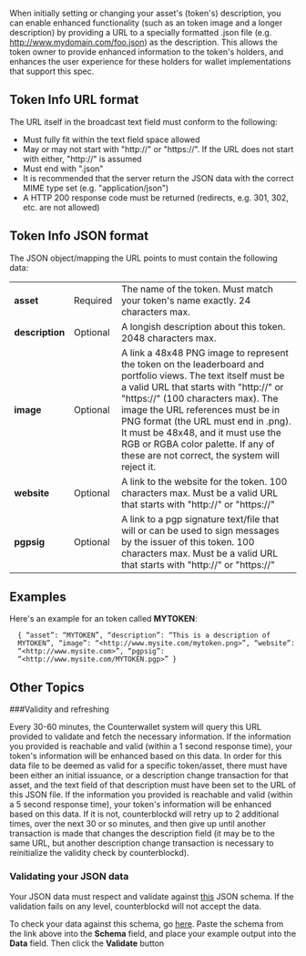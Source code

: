 When initially setting or changing your asset's (token's) description, you can enable enhanced functionality (such as an token image and a longer description) by providing a URL to a specially formatted .json file (e.g. http://www.mydomain.com/foo.json) as the description. This allows the token owner to provide enhanced information to the token's holders, and enhances the user experience for these holders for wallet implementations that support this spec.

Token Info URL format
---------------------------

The URL itself in the broadcast text field must conform to the following:
* Must fully fit within the text field space allowed
* May or may not start with "http://" or "https://". If the URL does not start with either, "http://" is assumed
* Must end with ".json"
* It is recommended that the server return the JSON data with the correct MIME type set (e.g. "application/json")
* A HTTP 200 response code must be returned (redirects, e.g. 301, 302, etc. are not allowed)

## Token Info JSON format

The JSON object/mapping the URL points to must contain the following data:

<table>
<tr><td><b>asset</b></td><td>Required</td><td>The name of the token. Must match your token's name exactly. 24 characters max.</td></tr>
<tr><td><b>description</b></td><td>Optional</td><td>A longish description about this token. 2048 characters max.</td></tr>
<tr><td><b>image</b></td><td>Optional</td><td>A link a 48x48 PNG image to represent the token on the leaderboard and portfolio views. The text itself must be a valid URL that starts with "http://" or "https://" (100 characters max). The image the URL references must be in PNG format (the URL must end in .png). It must be 48x48, and it must use the RGB or RGBA color palette. If any of these are not correct, the system will reject it.</td></tr>
<tr><td><b>website</b></td><td>Optional</td><td>A link to the website for the token. 100 characters max. Must be a valid URL that starts with "http://" or "https://"</td></tr>
<tr><td><b>pgpsig</b></td><td>Optional</td><td>A link to a pgp signature text/file that will or can be used to sign messages by the issuer of this token. 100 characters max. Must be a valid URL that starts with "http://" or "https://"</td></tr>
</table>

Examples
--------

Here's an example for an token called <b>MYTOKEN</b>:

      { “asset”: “MYTOKEN”, “description”: “This is a description of
      MYTOKEN”, “image”: “<http://www.mysite.com/mytoken.png>”, “website”:
      “<http://www.mysite.com>”, “pgpsig”:
      “<http://www.mysite.com/MYTOKEN.pgp>” }

Other Topics
------------

###Validity and refreshing

Every 30-60 minutes, the Counterwallet system will query this URL provided to validate and fetch the necessary information. If the information you provided is reachable and valid (within a 1 second response time), your token's information will be enhanced based on this data.
In order for this data file to be deemed as valid for a specific token/asset, there must have been either an initial issuance, or a description change transaction for that asset, and the text field of that description must have been set to the URL of this JSON file. If the information you provided is reachable and valid (within a 5 second response time), your token's information will be enhanced based on this data. If it is not, counterblockd will retry up to 2 additional times, over the next 30 or so minutes, and then give up until another transaction is made that changes the description field (it may be to the same URL, but another description change transaction is necessary to reinitialize the validity check by counterblockd).

### Validating your JSON data

Your JSON data must respect and validate against [this][] JSON schema.
If the validation fails on any level, counterblockd will not accept the
data.

To check your data against this schema, go [here][]. Paste the schema
from the link above into the **Schema** field, and place your example
output into the **Data** field. Then click the **Validate** button

  [this]: https://raw.githubusercontent.com/CounterpartyXCP/counterblockd/master/schemas/asset.schema.json
  [here]: http://json-schema-validator.herokuapp.com/
